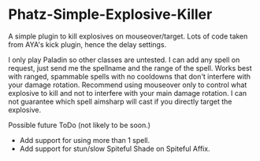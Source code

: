 # Phatz-Simple-Explosive-Killer
A simple plugin to kill explosives on mouseover/target.
Lots of code taken from AYA's kick plugin, hence the delay settings.

I only play Paladin so other classes are untested.
I can add any spell on request, just send me the spellname and the range of the spell.
Works best with ranged, spammable spells with no cooldowns that don't interfere with your damage rotation.
Recommend using mouseover only to control what explosive to kill and not to interfere with your main damage rotation. I can not guarantee which spell aimsharp will cast if you directly target the explosive.


Possible future ToDo (not likely to be soon.)
- Add support for using more than 1 spell.
- Add support for stun/slow Spiteful Shade on Spiteful Affix.
